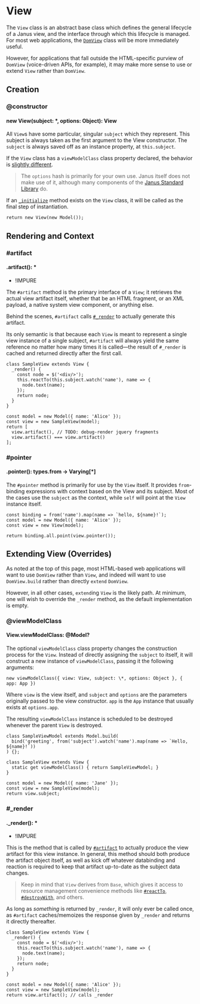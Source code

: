 # View

The `View` class is an abstract base class which defines the general lifecycle
of a Janus view, and the interface through which this lifecycle is managed. For
most web applications, the [`DomView`](/api/dom-view) class will be more immediately
useful.

However, for applications that fall outside the HTML-specific purview of `DomView`
(voice-driven APIs, for example), it may make more sense to use or extend `View`
rather than `DomView`.

## Creation

### @constructor
#### new View(subject: \*, options: Object): View

All `View`s have some particular, singular `subject` which they represent. This
subject is always taken as the first argument to the View constructor. The `subject`
is always saved off as an instance property, at `this.subject`.

If the `View` class has a `viewModelClass` class property declared, the behavior
is [slightly different](#@viewModelClass).

> The `options` hash is primarily for your own use. Janus itself does not make
> use of it, although many components of the [Janus Standard Library](/api/stdlib)
> do.

If an [`_initialize`](#_initialize) method exists on the `View` class, it will be
called as the final step of instantiation.

~~~
return new View(new Model());
~~~

## Rendering and Context

### #artifact
#### .artifact(): \*

* !IMPURE

The `#artifact` method is the primary interface of a `View`; it retrieves the
actual view artifact itself, whether that be an HTML fragment, or an XML payload,
a native system view component, or anything else.

Behind the scenes, `#artifact` calls [`#_render`](#render) to actually generate
this artifact.

Its only semantic is that because each `View` is meant to represent a single view
instance of a single subject, `#artifact` will always yield the same reference
no matter how many times it is called&mdash;the result of `#_render` is cached
and returned directly after the first call.

~~~
class SampleView extends View {
  _render() {
    const node = $('<div/>');
    this.reactTo(this.subject.watch('name'), name => {
      node.text(name);
    });
    return node;
  }
}

const model = new Model({ name: 'Alice' });
const view = new SampleView(model);
return [
  view.artifact(), // TODO: debug-render jquery fragments
  view.artifact() === view.artifact()
];
~~~

### #pointer
#### .pointer(): types.from -> Varying[\*]

The `#pointer` method is primarily for use by the `View` itself. It provides `from`-binding
expressions with context based on the View and its subject. Most of the cases use
the `subject` as the context, while `self` will point at the `View` instance itself.

~~~
const binding = from('name').map(name => `hello, ${name}!`);
const model = new Model({ name: 'Alice' });
const view = new View(model);

return binding.all.point(view.pointer());
~~~

## Extending View (Overrides)

As noted at the top of this page, most HTML-based web applications will want to
use `DomView` rather than `View`, and indeed will want to use `DomView.build` rather
than directly `extend` `DomView`.

However, in all other cases, `extend`ing `View` is the likely path. At minimum,
one will wish to override the `_render` method, as the default implementation is
empty.

### @viewModelClass
#### View.viewModelClass: @Model?

The optional `viewModelClass` class property changes the construction process for
the `View`. Instead of directly assigning the `subject` to itself, it will construct
a new instance of `viewModelClass`, passing it the following arguments:

~~~ noexec
new viewModelClass({ view: View, subject: \*, options: Object }, { app: App })
~~~

Where `view` is the view itself, and `subject` and `options` are the parameters
originally passed to the view constructor. `app` is the `App` instance that usually
exists at `options.app`.

The resulting `viewModelClass` instance is scheduled to be destroyed whenever the
parent `View` is destroyed.

~~~ inspect-panel
class SampleViewModel extends Model.build(
  bind('greeting', from('subject').watch('name').map(name => `Hello, ${name}!`))
) {};

class SampleView extends View {
  static get viewModelClass() { return SampleViewModel; }
}

const model = new Model({ name: 'Jane' });
const view = new SampleView(model);
return view.subject;
~~~

### #_render
#### ._render(): \*

* !IMPURE

This is the method that is called by [`#artifact`](#artifact) to actually produce
the view artifact for this view instance. In general, this method should both produce
the artifact object itself, as well as kick off whatever databinding and reaction
is required to keep that artifact up-to-date as the subject data changes.

> Keep in mind that `View` derives from `Base`, which gives it access to resource
> management convenience methods like [`#reactTo`](base#reactTo), [`#destroyWith`](base#destroyWith),
> and others.

As long as _something_ is returned by `_render`, it will only ever be called once,
as `#artifact` caches/memoizes the response given by `_render` and returns it directly
thereafter.

~~~
class SampleView extends View {
  _render() {
    const node = $('<div/>');
    this.reactTo(this.subject.watch('name'), name => {
      node.text(name);
    });
    return node;
  }
}

const model = new Model({ name: 'Alice' });
const view = new SampleView(model);
return view.artifact(); // calls _render
~~~

